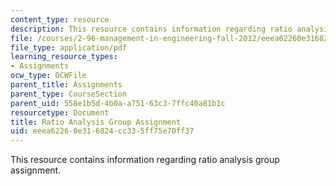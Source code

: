 ```yaml
---
content_type: resource
description: This resource contains information regarding ratio analysis group assignment.
file: /courses/2-96-management-in-engineering-fall-2012/eeea62260e316824cc335ff75e70ff37_MIT2_96F12_assn01.pdf
file_type: application/pdf
learning_resource_types:
- Assignments
ocw_type: OCWFile
parent_title: Assignments
parent_type: CourseSection
parent_uid: 558e1b5d-4b0a-a751-63c3-7ffc40a81b1c
resourcetype: Document
title: Ratio Analysis Group Assignment
uid: eeea6226-0e31-6824-cc33-5ff75e70ff37
---
```

This resource contains information regarding ratio analysis group assignment.